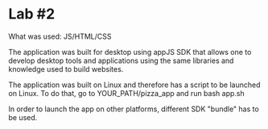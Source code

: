 Lab #2
======

What was used: JS/HTML/CSS

The application was built for desktop using appJS SDK
that allows one to develop desktop tools and applications
using the same libraries and knowledge used to build websites.

The application was built on Linux and therefore has a script 
to be launched on Linux. 
To do that, go to YOUR_PATH/pizza_app and run bash app.sh

In order to launch the app on other platforms, different SDK "bundle"
has to be used.